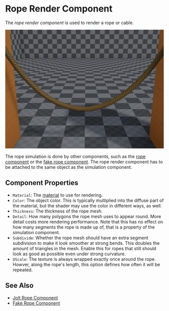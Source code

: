 # Rope Render Component

The *rope render component* is used to render a rope or cable.

![Rope](media/rope-rendering.jpg)

The rope simulation is done by other components, such as the [rope component](../physics/jolt/special/jolt-rope-component.md) or the [fake rope component](fake-rope-component.md). The rope render component has to be attached to the same object as the simulation component.

## Component Properties

* `Material`: The [material](../materials/materials-overview.md) to use for rendering.
* `Color`: The object color. This is typically multiplied into the diffuse part of the material, but the shader may use the color in different ways, as well.
* `Thickness`: The thickness of the rope mesh.
* `Detail`: How many polygons the rope mesh uses to appear round. More detail costs more rendering performance. Note that this has no effect on how many segments the rope is made up of, that is a property of the simulation component.
* `Subdivide`: Whether the rope mesh should have an extra segment subdivision to make it look smoother at strong bends. This doubles the amount of triangles in the mesh. Enable this for ropes that still should look as good as possible even under strong curvature. 
* `UScale`: The texture is always wrapped exactly once around the rope. Howver, along the rope's length, this option defines how often it will be repeated.

## See Also

* [Jolt Rope Component](../physics/jolt/special/jolt-rope-component.md)
* [Fake Rope Component](fake-rope-component.md)
